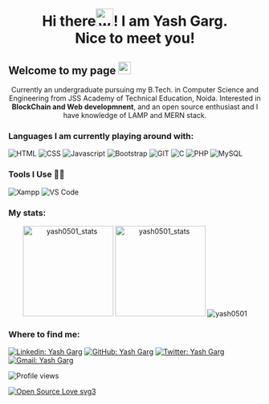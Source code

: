 <h1 align="center">Hi there<img alt="wave" src="https://emojis.slackmojis.com/emojis/images/1588177020/8809/wave_hello.gif?1588177020" width="35">! I am Yash Garg.<br> Nice to meet you!</h1>


<h2>Welcome to my page <img src="https://emojis.slackmojis.com/emojis/images/1531849430/4246/blob-sunglasses.gif?1531849430" width="25" /></h2>

<p align="center">Currently an undergraduate pursuing my B.Tech. in Computer Science and Engineering from JSS Academy of Technical Education, Noida. Interested in <b>BlockChain and Web developmnent</b>, and an open source enthusiast and I have knowledge of LAMP and MERN stack.</p>

<h3>Languages I am currently playing around with:</h3>

![HTML](https://img.shields.io/badge/html5-%3776AB.svg?style=for-the-badge&logo=html5&logoColor=white&color=E34F26) ![CSS](https://img.shields.io/badge/css3-%1572B6.svg?style=for-the-badge&logo=css3&logoColor=white&color=1572B6) ![Javascript](https://img.shields.io/badge/javscript-%F7DF1E.svg?style=for-the-badge&logo=javascript&logoColor=black&color=F7DF1E) ![Bootstrap](https://img.shields.io/badge/bootstrap-%3776AB.svg?style=for-the-badge&logo=bootstrap&logoColor=white&color=563D7C) ![GIT](https://img.shields.io/badge/git-%3776AB.svg?style=for-the-badge&logo=git&logoColor=white&color=F05032) ![C](https://img.shields.io/badge/c-%3776AB.svg?style=for-the-badge&logo=c&logoColor=white&color=A8B9CC) ![PHP](https://img.shields.io/badge/php-%777BB4.svg?style=for-the-badge&logo=php&logoColor=white&color=777BB4) ![MySQL](https://img.shields.io/badge/mysql-%4479A1.svg?style=for-the-badge&logo=mysql&logoColor=white&color=4479A1)

### Tools I Use 🔧🔨
![Xampp](https://img.shields.io/badge/xampp-%FCC624.svg?style=for-the-badge&logo=xampp&logoColor=white&color=FB7A24)
![VS Code](https://img.shields.io/badge/VS%20Code-007ACC.svg?&style=for-the-badge&logo=visual-studio-code&logoColor=white)

<h3>My stats:</h3>

<p align="center"> 
  <img height="180em" src="https://github-readme-stats.vercel.app/api?username=yash0501&show_icons=true" alt="yash0501_stats" /> 
  <img height="180em" src="https://github-readme-stats.vercel.app/api/top-langs/?username=yash0501&layout=compact" alt="yash0501_stats" />
  <img src="http://github-readme-streak-stats.herokuapp.com?user=yash0501&layout=compact" alt ="yash0501" />
</p>

<h3>Where to find me:</h3>

[![Linkedin: Yash Garg](https://img.shields.io/badge/-Yash_Garg-blue?style=flat-square&logo=Linkedin&logoColor=white&link=https://www.linkedin.com/in/yash0501)](https://www.linkedin.com/in/yash0501)
[![GitHub: Yash Garg](https://img.shields.io/github/followers/yash0501?label=follow&style=social)](https://github.com/yash0501)
[![Twitter: Yash Garg](https://img.shields.io/twitter/follow/yash_dev_io?style=social)](https://twitter.com/yash_dev_io)
[![Gmail: Yash Garg](https://img.shields.io/badge/gmail-%23D14836.svg?&style=plastic&logo=gmail&logoColor=white)](mailto:yashgarg5101@gmail.com)

![Profile views](https://komarev.com/ghpvc/?username=yash0501&label=PROFILE+VIEWS&style=plastic&color=blue)

[![Open Source Love svg3](https://badges.frapsoft.com/os/v3/open-source.svg?v=103)](https://github.com/ellerbrock/open-source-badges/)

